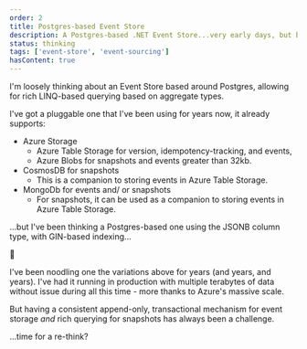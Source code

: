 ```yaml
---
order: 2
title: Postgres-based Event Store
description: A Postgres-based .NET Event Store...very early days, but built on a solid foundation.
status: thinking
tags: ['event-store', 'event-sourcing']
hasContent: true
---
```


I'm loosely thinking about an Event Store based around Postgres, allowing for rich LINQ-based querying based on aggregate types.

I've got a pluggable one that I've been using for years now, it already supports:

- Azure Storage
  - Azure Table Storage for version, idempotency-tracking, and events,
  - Azure Blobs for snapshots and events greater than 32kb.
- CosmosDB for snapshots
  - This is a companion to storing events in Azure Table Storage.
- MongoDb for events and/ or snapshots
  - For snapshots, it can be used as a companion to storing events in Azure Table Storage.

...but I've been thinking a Postgres-based one using the JSONB column type, with GIN-based indexing...

🤔

I've been noodling one the variations above for years (and years, and years). I've had it running in production with multiple terabytes of data without issue during all this time - more thanks to Azure's massive scale.

But having a consistent append-only, transactional mechanism for event storage _and_ rich querying for snapshots has always been a challenge.

...time for a re-think?
